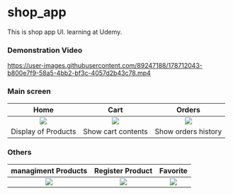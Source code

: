 # shop_app

This is shop app UI.
learning at Udemy.

### Demonstration Video

https://user-images.githubusercontent.com/89247188/178712043-b800e7f9-58a5-4bb2-bf3c-4057d2b43c78.mp4


### Main screen
|Home|Cart|Orders|
| :---: | :---: | :---: |
|<img src="https://user-images.githubusercontent.com/89247188/178709770-37fb43a6-ca5b-4fc3-a3ad-af452b1ce45f.png">|<img src="https://user-images.githubusercontent.com/89247188/178709799-86ccae12-531e-429b-9d4e-b358c16fba2c.png">|<img src="https://user-images.githubusercontent.com/89247188/178709840-d3fa46a4-3148-4f71-a995-9725a09ec558.png">|
|Display of Products|Show cart contents|Show orders history|

### Others
|managiment Products|Register Product|Favorite|
| :---: | :---: | :---: |
|<img src="https://user-images.githubusercontent.com/89247188/178711553-8ac16b2b-d00f-4f76-9665-9b31fac2ebd4.png">|<img src="https://user-images.githubusercontent.com/89247188/178711599-f5dc9206-d21a-4cb9-924c-e2f46e7e1f74.png">|<img src="https://user-images.githubusercontent.com/89247188/178711817-759d2499-7595-4b64-ae21-7c6c6997d627.png">
